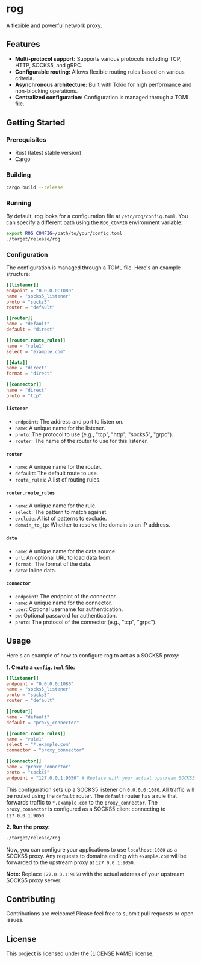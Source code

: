 # rog

A flexible and powerful network proxy.

## Features

- **Multi-protocol support:** Supports various protocols including TCP, HTTP, SOCKS5, and gRPC.
- **Configurable routing:** Allows flexible routing rules based on various criteria.
- **Asynchronous architecture:** Built with Tokio for high performance and non-blocking operations.
- **Centralized configuration:** Configuration is managed through a TOML file.

## Getting Started

### Prerequisites

- Rust (latest stable version)
- Cargo

### Building

```bash
cargo build --release
```

### Running

By default, rog looks for a configuration file at `/etc/rog/config.toml`. You can specify a different path using the `ROG_CONFIG` environment variable:

```bash
export ROG_CONFIG=/path/to/your/config.toml
./target/release/rog
```

### Configuration

The configuration is managed through a TOML file. Here's an example structure:

```toml
[[listener]]
endpoint = "0.0.0.0:1080"
name = "socks5_listener"
proto = "socks5"
router = "default"

[[router]]
name = "default"
default = "direct"

[[router.route_rules]]
name = "rule1"
select = "example.com"

[[data]]
name = "direct"
format = "direct"

[[connector]]
name = "direct"
proto = "tcp"
```

#### `listener`

- `endpoint`: The address and port to listen on.
- `name`: A unique name for the listener.
- `proto`: The protocol to use (e.g., "tcp", "http", "socks5", "grpc").
- `router`: The name of the router to use for this listener.

#### `router`

- `name`: A unique name for the router.
- `default`: The default route to use.
- `route_rules`: A list of routing rules.

#### `router.route_rules`

- `name`: A unique name for the rule.
- `select`: The pattern to match against.
- `exclude`: A list of patterns to exclude.
- `domain_to_ip`: Whether to resolve the domain to an IP address.

#### `data`

- `name`: A unique name for the data source.
- `url`: An optional URL to load data from.
- `format`: The format of the data.
- `data`: Inline data.

#### `connector`

- `endpoint`: The endpoint of the connector.
- `name`: A unique name for the connector.
- `user`: Optional username for authentication.
- `pw`: Optional password for authentication.
- `proto`: The protocol of the connector (e.g., "tcp", "grpc").

## Usage

Here's an example of how to configure rog to act as a SOCKS5 proxy:

**1. Create a `config.toml` file:**

```toml
[[listener]]
endpoint = "0.0.0.0:1080"
name = "socks5_listener"
proto = "socks5"
router = "default"

[[router]]
name = "default"
default = "proxy_connector"

[[router.route_rules]]
name = "rule1"
select = "*.example.com"
connector = "proxy_connector"

[[connector]]
name = "proxy_connector"
proto = "socks5"
endpoint = "127.0.0.1:9050" # Replace with your actual upstream SOCKS5 proxy
```

This configuration sets up a SOCKS5 listener on `0.0.0.0:1080`. All traffic will be routed using the `default` router. The `default` router has a rule that forwards traffic to `*.example.com` to the `proxy_connector`. The `proxy_connector` is configured as a SOCKS5 client connecting to `127.0.0.1:9050`.

**2. Run the proxy:**

```bash
./target/release/rog
```

Now, you can configure your applications to use `localhost:1080` as a SOCKS5 proxy. Any requests to domains ending with `example.com` will be forwarded to the upstream proxy at `127.0.0.1:9050`.

**Note:** Replace `127.0.0.1:9050` with the actual address of your upstream SOCKS5 proxy server.

## Contributing

Contributions are welcome! Please feel free to submit pull requests or open issues.

## License

This project is licensed under the [LICENSE NAME] license.
